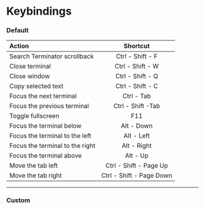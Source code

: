 # Keybindings


### Default

| Action                         |          Shortcut                     |
|:-------------------------------|:-------------------------------------:|
| Search Terminator scrollback   |               Ctrl - Shift - F        |
| Close terminal                 |               Ctrl - Shift - W        |
| Close window                   |               Ctrl - Shift - Q        |
| Copy selected text             |               Ctrl - Shift - C        |
| Focus the next terminal        |               Ctrl - Tab              |
| Focus the previous terminal    |               Ctrl - Shift -Tab       |
| Toggle fullscreen              |               F11                     |
| Focus the terminal below       |               Alt - Down              |
| Focus the terminal to the left |               Alt - Left              |
| Focus the terminal to the right|               Alt - Right             |
| Focus the terminal above       |               Alt - Up                |
| Move the tab left              |               Ctrl - Shift - Page Up  |
| Move the tab right             |               Ctrl - Shift - Page Down|

---

### Custom

